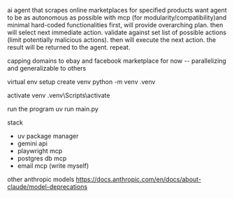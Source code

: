 ai agent that scrapes online marketplaces for specified products
want agent to be as autonomous as possible with mcp (for modularity/compatibility)and minimal hard-coded functionalities
first, will provide overarching plan. then will select next immediate action. validate against set list of possible actions (limit potentially malicious actions). then will execute the next action. the result will be returned to the agent. repeat.

capping domains to ebay and facebook marketplace for now -- parallelizing and generalizable to others

virtual env setup
create venv
python -m venv .venv

activate venv
.venv\Scripts\activate

run the program
uv run main.py

stack

- uv package manager
- gemini api
- playwright mcp
- postgres db mcp
- email mcp (write myself)

other anthropic models https://docs.anthropic.com/en/docs/about-claude/model-deprecations
